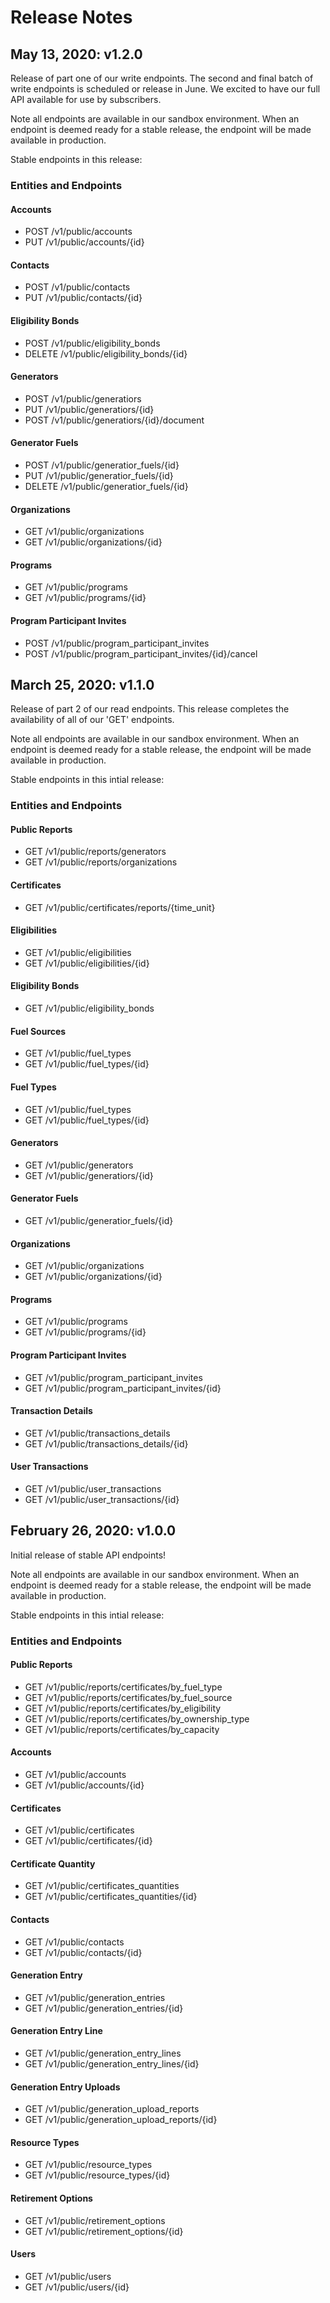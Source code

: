 # Release Notes

## May 13, 2020: v1.2.0

Release of part one of our write endpoints. The second and final batch of write endpoints is scheduled or release in June. We excited to have our full API available for use by subscribers.

Note all endpoints are available in our sandbox environment. When an endpoint is deemed ready for a stable release, the endpoint will be made available in production. 

Stable endpoints in this release:

### Entities and Endpoints

#### Accounts
* POST /v1/public/accounts
* PUT /v1/public/accounts/{id}

#### Contacts
* POST /v1/public/contacts
* PUT /v1/public/contacts/{id}

#### Eligibility Bonds
* POST /v1/public/eligibility_bonds 
* DELETE /v1/public/eligibility_bonds/{id} 

#### Generators
* POST /v1/public/generatiors
* PUT /v1/public/generatiors/{id}
* POST /v1/public/generatiors/{id}/document

#### Generator Fuels
* POST /v1/public/generatior_fuels/{id}
* PUT /v1/public/generatior_fuels/{id}
* DELETE /v1/public/generatior_fuels/{id}

#### Organizations
* GET /v1/public/organizations
* GET /v1/public/organizations/{id}

#### Programs
* GET /v1/public/programs
* GET /v1/public/programs/{id}

#### Program Participant Invites
* POST /v1/public/program_participant_invites
* POST /v1/public/program_participant_invites/{id}/cancel


## March 25, 2020: v1.1.0

Release of part 2 of our read endpoints. This release completes the availability of all of our 'GET' endpoints.

Note all endpoints are available in our sandbox environment. When an endpoint is deemed ready for a stable release, the endpoint will be made available in production. 

Stable endpoints in this intial release:

### Entities and Endpoints

#### Public Reports
* GET /v1/public/reports/generators
* GET /v1/public/reports/organizations

#### Certificates
* GET /v1/public/certificates/reports/{time_unit}

#### Eligibilities
* GET /v1/public/eligibilities
* GET /v1/public/eligibilities/{id}

#### Eligibility Bonds
* GET /v1/public/eligibility_bonds

#### Fuel Sources
* GET /v1/public/fuel_types
* GET /v1/public/fuel_types/{id}

#### Fuel Types
* GET /v1/public/fuel_types
* GET /v1/public/fuel_types/{id}

#### Generators
* GET /v1/public/generators
* GET /v1/public/generatiors/{id}

#### Generator Fuels
* GET /v1/public/generatior_fuels/{id}

#### Organizations
* GET /v1/public/organizations
* GET /v1/public/organizations/{id}

#### Programs
* GET /v1/public/programs
* GET /v1/public/programs/{id}

#### Program Participant Invites
* GET /v1/public/program_participant_invites
* GET /v1/public/program_participant_invites/{id}

#### Transaction Details
* GET /v1/public/transactions_details
* GET /v1/public/transactions_details/{id}

#### User Transactions
* GET /v1/public/user_transactions
* GET /v1/public/user_transactions/{id}																										

## February 26, 2020: v1.0.0

Initial release of stable API endpoints! 

Note all endpoints are available in our sandbox environment. When an endpoint is deemed ready for a stable release, the endpoint will be made available in production. 

Stable endpoints in this intial release:

### Entities and Endpoints

#### Public Reports
* GET /v1/public/reports/certificates/by_fuel_type
* GET /v1/public/reports/certificates/by_fuel_source
* GET /v1/public/reports/certificates/by_eligibility
* GET /v1/public/reports/certificates/by_ownership_type
* GET /v1/public/reports/certificates/by_capacity

#### Accounts
* GET /v1/public/accounts
* GET /v1/public/accounts/{id}

#### Certificates
* GET /v1/public/certificates
* GET /v1/public/certificates/{id}

#### Certificate Quantity
* GET /v1/public/certificates_quantities
* GET /v1/public/certificates_quantities/{id}

#### Contacts
* GET /v1/public/contacts
* GET /v1/public/contacts/{id}

#### Generation Entry
* GET /v1/public/generation_entries
* GET /v1/public/generation_entries/{id}

#### Generation Entry Line
* GET /v1/public/generation_entry_lines
* GET /v1/public/generation_entry_lines/{id}

#### Generation Entry Uploads
* GET /v1/public/generation_upload_reports
* GET /v1/public/generation_upload_reports/{id}

#### Resource Types
* GET /v1/public/resource_types
* GET /v1/public/resource_types/{id}

#### Retirement Options
* GET /v1/public/retirement_options
* GET /v1/public/retirement_options/{id}

#### Users
* GET /v1/public/users
* GET /v1/public/users/{id}
